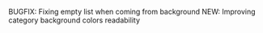 BUGFIX: Fixing empty list when coming from background
NEW: Improving category background colors readability
